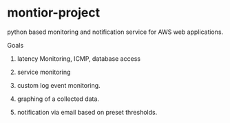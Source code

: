 # montior-project
python based monitoring and notification service  for AWS web applications.

Goals
1. latency Monitoring, ICMP, database access

2. service monitoring  

3. custom log event monitoring.  

4. graphing of a collected data.

5. notification via email based on preset thresholds.
